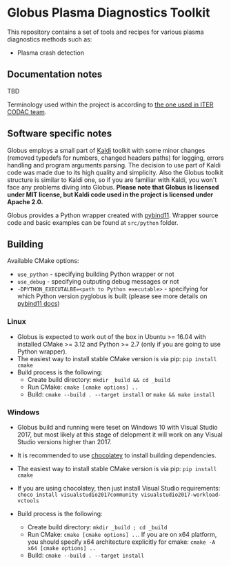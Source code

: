 Globus Plasma Diagnostics Toolkit
=================================

This repository contains a set of tools and recipes for various plasma diagnostics methods such as:
* Plasma crash detection

Documentation notes
-------------------

TBD

Terminology used within the project is according to [the one used in ITER CODAC team](https://static.iter.org/codac/pcdh7/Folder%201/19-ITER_CODAC_Abbreviations_and_Acronyms_2LT73V_v3_0.pdf).

Software specific notes
-----------------------

Globus employs a small part of [Kaldi](https://github.com/kaldi-asr/kaldi) toolkit with some minor
changes (removed typedefs for numbers, changed headers paths) for logging, errors handling and
program arguments parsing. The decision to use part of Kaldi code was made due to its high quality
and simplicity. Also the Globus toolkit structure is similar to Kaldi one, so if you are familiar 
with Kaldi, you won't face any problems diving into Globus. **Please note that Globus is licensed under
MIT license, but Kaldi code used in the project is licensed under Apache 2.0.**

Globus provides a Python wrapper created with [pybind11](https://github.com/pybind/pybind11). Wrapper
source code and basic examples can be found at `src/python` folder.

Building
--------

Available CMake options:

- `use_python` - specifying building Python wrapper or not
- `use_debug` - specifying outputing debug messages or not
- `-DPYTHON_EXECUTALBE=<path to Python executable>` - specifying for which Python version pyglobus is built (please see more details on [pybind11 docs](https://pybind11.readthedocs.io/en/stable/faq.html#cmake-doesn-t-detect-the-right-python-version))

### Linux

- Globus is expected to work out of the box in Ubuntu >= 16.04 with installed CMake >= 3.12 and Python >= 2.7
  (only if you are going to use Python wrapper).
- The easiest way to install stable CMake version is via pip: `pip install cmake`
- Build process is the following:
    * Create build directory: `mkdir _build && cd _build`
    * Run CMake: `cmake [cmake options] ..`
    * Build: `cmake --build . --target install` or `make && make install`

### Windows

- Globus build and running were teset on Windows 10 with Visual Studio 2017, but most likely at this stage of
  delopment it will work on any Visual Studio versions higher than 2017.
- It is recommended to use [chocolatey](https://chocolatey.org/) to install building dependencies.
- The easiest way to install stable CMake version is via pip: `pip install cmake`
- If you are using chocolatey, then just install Visual Studio requirements: `choco install visualstudio2017community visualstudio2017-workload-vctools`

- Build process is the following:
    * Create build directory: `mkdir _build ; cd _build`
    * Run CMake: `cmake [cmake options] ..`. If you are on x64 platform, you should specify x64 architecture explicitly for cmake: `cmake -A x64 [cmake options] ..`
    * Build: `cmake --build . --target install`
